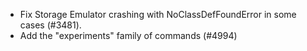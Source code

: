 - Fix Storage Emulator crashing with NoClassDefFoundError in some cases (#3481).
- Add the "experiments" family of commands (#4994)
